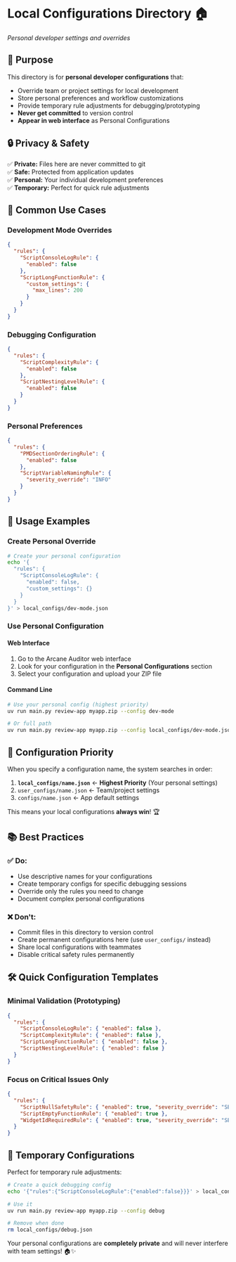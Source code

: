 # Local Configurations Directory 🏠

*Personal developer settings and overrides*

## 🎯 Purpose

This directory is for **personal developer configurations** that:
- Override team or project settings for local development
- Store personal preferences and workflow customizations
- Provide temporary rule adjustments for debugging/prototyping
- **Never get committed** to version control
- **Appear in web interface** as Personal Configurations

## 🔒 Privacy & Safety

✅ **Private:** Files here are never committed to git  
✅ **Safe:** Protected from application updates  
✅ **Personal:** Your individual development preferences  
✅ **Temporary:** Perfect for quick rule adjustments  

## 🚀 Common Use Cases

### Development Mode Overrides
```json
{
  "rules": {
    "ScriptConsoleLogRule": {
      "enabled": false
    },
    "ScriptLongFunctionRule": {
      "custom_settings": {
        "max_lines": 200
      }
    }
  }
}
```

### Debugging Configuration
```json
{
  "rules": {
    "ScriptComplexityRule": {
      "enabled": false
    },
    "ScriptNestingLevelRule": {
      "enabled": false
    }
  }
}
```

### Personal Preferences
```json
{
  "rules": {
    "PMDSectionOrderingRule": {
      "enabled": false
    },
    "ScriptVariableNamingRule": {
      "severity_override": "INFO"
    }
  }
}
```

## 📁 Usage Examples

### Create Personal Override
```bash
# Create your personal configuration
echo '{
  "rules": {
    "ScriptConsoleLogRule": {
      "enabled": false,
      "custom_settings": {}
    }
  }
}' > local_configs/dev-mode.json
```

### Use Personal Configuration

#### Web Interface
1. Go to the Arcane Auditor web interface
2. Look for your configuration in the **Personal Configurations** section
3. Select your configuration and upload your ZIP file

#### Command Line
```bash
# Use your personal config (highest priority)
uv run main.py review-app myapp.zip --config dev-mode

# Or full path
uv run main.py review-app myapp.zip --config local_configs/dev-mode.json
```

## 🎯 Configuration Priority

When you specify a configuration name, the system searches in order:
1. **`local_configs/name.json`** ← **Highest Priority** (Your personal settings)
2. `user_configs/name.json` ← Team/project settings
3. `configs/name.json` ← App default settings

This means your local configurations **always win**! 🏆

## 📚 Best Practices

### ✅ Do:
- Use descriptive names for your configurations
- Create temporary configs for specific debugging sessions
- Override only the rules you need to change
- Document complex personal configurations

### ❌ Don't:
- Commit files in this directory to version control
- Create permanent configurations here (use `user_configs/` instead)
- Share local configurations with teammates
- Disable critical safety rules permanently

## 🛠️ Quick Configuration Templates

### Minimal Validation (Prototyping)
```json
{
  "rules": {
    "ScriptConsoleLogRule": { "enabled": false },
    "ScriptComplexityRule": { "enabled": false },
    "ScriptLongFunctionRule": { "enabled": false },
    "ScriptNestingLevelRule": { "enabled": false }
  }
}
```

### Focus on Critical Issues Only
```json
{
  "rules": {
    "ScriptNullSafetyRule": { "enabled": true, "severity_override": "SEVERE" },
    "ScriptEmptyFunctionRule": { "enabled": true },
    "WidgetIdRequiredRule": { "enabled": true, "severity_override": "SEVERE" }
  }
}
```

## 🔄 Temporary Configurations

Perfect for temporary rule adjustments:
```bash
# Create a quick debugging config
echo '{"rules":{"ScriptConsoleLogRule":{"enabled":false}}}' > local_configs/debug.json

# Use it
uv run main.py review-app myapp.zip --config debug

# Remove when done
rm local_configs/debug.json
```

Your personal configurations are **completely private** and will never interfere with team settings! 🏠✨
